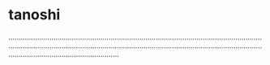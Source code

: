 # tanoshi

..............................................................................................................................................................................................................................................................................................................